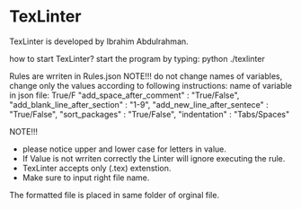 # TexLinter
TexLinter is developed by Ibrahim Abdulrahman.

how to start TexLinter?
start the program by typing: python ./texlinter <name of file>

Rules are wrriten in Rules.json
NOTE!!! do not change names of variables, change only the values according to following instructions:
name of variable in json file: True/F 
	"add_space_after_comment" : "True/False",
	"add_blank_line_after_section" : "1-9",
	"add_new_line_after_sentece" : "True/False",
	"sort_packages" : "True/False",
	"indentation" : "Tabs/Spaces"

NOTE!!! 
- please notice upper and lower case for letters in value.
- If Value is not wrriten correctly the Linter will ignore executing the rule.
- TexLinter accepts only (.tex) extenstion. 
- Make sure to input right file name. 

The formatted file is placed in same folder of orginal file. 
